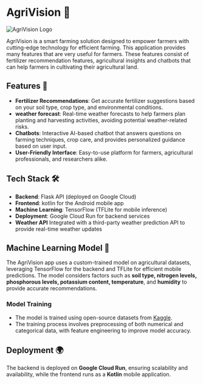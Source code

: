 # AgriVision 🌱

![AgriVision Logo](link-to-your-logo.png)

AgriVision is a smart farming solution designed to empower farmers with cutting-edge technology for efficient farming. This application provides many features that are very useful for farmers. These features consist of fertilizer recommendation features, agricultural insights and chatbots that can help farmers in cultivating their agricultural land.

## Features 🚀

- **Fertilizer Recommendations**: Get accurate fertilizer suggestions based on your soil type, crop type, and environmental conditions.
- **weather forecast**: Real-time weather forecasts to help farmers plan planting and harvesting activities, avoiding potential weather-related risks.
- **Chatbots**: Interactive AI-based chatbot that answers questions on farming techniques, crop care, and provides personalized guidance based on user input.
- **User-Friendly Interface**: Easy-to-use platform for farmers, agricultural professionals, and researchers alike.

## Tech Stack 🛠️

- **Backend**: Flask API (deployed on Google Cloud)
- **Frontend**: kotlin for the Android mobile app
- **Machine Learning**: TensorFlow (TFLite for mobile inference)
- **Deployment**: Google Cloud Run for backend services
- **Weather API** Integrated with a third-party weather prediction API to provide real-time weather updates

## Machine Learning Model 🎯

The AgriVision app uses a custom-trained model on agricultural datasets, leveraging TensorFlow for the backend and TFLite for efficient mobile predictions. The model considers factors such as **soil type, nitrogen levels, phosphorous levels, potassium content, temperature**, and **humidity** to provide accurate recommendations.

### Model Training

- The model is trained using open-source datasets from [Kaggle](https://www.kaggle.com/datasets/dsmlindian/crop-fertilizers-for-crop).
- The training process involves preprocessing of both numerical and categorical data, with feature engineering to improve model accuracy.

## Deployment 🌍

The backend is deployed on **Google Cloud Run**, ensuring scalability and availability, while the frontend runs as a **Kotlin** mobile application.
